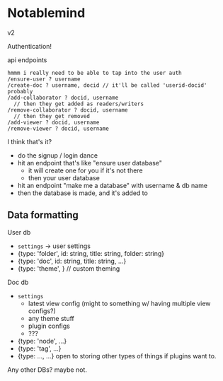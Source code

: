 # Notablemind
v2

Authentication!

api endpoints
```
hmmm i really need to be able to tap into the user auth
/ensure-user ? username
/create-doc ? username, docid // it'll be called 'userid-docid' probably
/add-collaborator ? docid, username
  // then they get added as readers/writers
/remove-collaborator ? docid, username
  // then they get removed
/add-viewer ? docid, username
/remove-viewer ? docid, username
```

I think that's it?

- do the signup / login dance
- hit an endpoint that's like "ensure user database"
  - it will create one for you if it's not there
  - then your user database
- hit an endpoint "make me a database" with username & db name
- then the database is made, and it's added to

## Data formatting

User db
- `settings` -> user settings
- {type: 'folder', id: string, title: string, folder: string}
- {type: 'doc', id: string, title: string, ...}
- {type: 'theme', } // custom theming

Doc db
- `settings`
  - latest view config (might to something w/ having multiple view configs?)
  - any theme stuff
  - plugin configs
  - ???
- {type: 'node', ...}
- {type: 'tag', ...}
- {type: ..., ...} open to storing other types of things if plugins want to.

Any other DBs?
maybe not.

